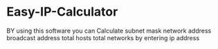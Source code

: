 # Easy-IP-Calculator
BY using this software you can Calculate subnet mask network address broadcast address total hosts total networks by entering ip address

